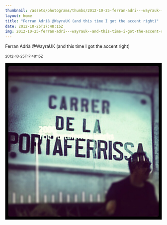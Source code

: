 ```yaml
---
thumbnail: /assets/photograms/thumbs/2012-10-25-ferran-adri---wayrauk--and-this-time-i-got-the-accent-right-.jpg
layout: home
title: "Ferran Adrià @WayraUK (and this time I got the accent right)"
date: 2012-10-25T17:48:15Z
img: 2012-10-25-ferran-adri---wayrauk--and-this-time-i-got-the-accent-right-.jpg
---
```


Ferran Adrià @WayraUK (and this time I got the accent right)

<small>2012-10-25T17:48:15Z</small>

![Ferran Adrià @WayraUK (and this time I got the accent right)](/assets/photograms/original/2012-10-25-ferran-adri---wayrauk--and-this-time-i-got-the-accent-right-.jpg)
